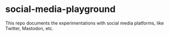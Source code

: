 # social-media-playground

This repo documents the experimentations with social media platforms, like Twitter, Mastodon, etc.

